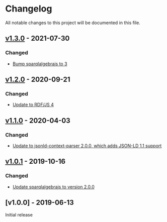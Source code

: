 # Changelog
All notable changes to this project will be documented in this file.

<a name="v1.3.0"></a>
## [v1.3.0](https://github.com/rubensworks/graphql-ld.js/compare/v1.2.0...v1.3.0) - 2021-07-30

### Changed
* [Bump sparqlalgebrajs to 3](https://github.com/rubensworks/graphql-ld.js/commit/cbf440363e9a7223f3b60a17f273a26fca552371)

<a name="v1.2.0"></a>
## [v1.2.0](https://github.com/rubensworks/graphql-ld.js/compare/v1.1.0...v1.2.0) - 2020-09-21

### Changed
* [Update to RDF/JS 4](https://github.com/rubensworks/graphql-ld.js/commit/3ea942f882df61c063081f890b8962f345cab2af)

<a name="v1.1.0"></a>
## [v1.1.0](https://github.com/rubensworks/graphql-ld.js/compare/v1.0.1...v1.1.0) - 2020-04-03

### Changed
* [Update to jsonld-context-parser 2.0.0, which adds JSON-LD 1.1 support](https://github.com/rubensworks/graphql-ld.js/commit/7c753e2db966db602dde879c8d4f44228bb0e84f)

<a name="v1.0.1"></a>
## [v1.0.1](https://github.com/rubensworks/graphql-ld.js/compare/v1.0.0...v1.0.1) - 2019-10-16

### Changed
* [Update sparqlalgebrajs to version 2.0.0](https://github.com/rubensworks/graphql-ld.js/commit/719ccd24f64bed6e49e22304d33f5a902910d1a1)

<a name="v1.0.0"></a>
## [v1.0.0] - 2019-06-13

Initial release
